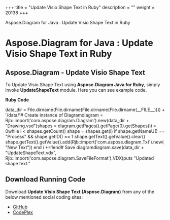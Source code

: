 +++
title = "Update Visio Shape Text in Ruby" 
description = "" 
weight = 20138 
+++

Aspose.Diagram for Java : Update Visio Shape Text in Ruby  

# Aspose.Diagram for Java : Update Visio Shape Text in Ruby


## Aspose.Diagram - Update Visio Shape Text

To Update Visio Shape Text using **Aspose.Diagram Java for Ruby**, simply invoke **UpdateShapeText** module. Here you can see example code.

**Ruby Code**

data\_dir = File.dirname(File.dirname(File.dirname(File.dirname(\_\_FILE\_\_)))) + '/data/'# Create instance of Diagramdiagram = Rjb::import('com.aspose.diagram.Diagram').new(data\_dir + "Drawing.vsd")shapes = diagram.getPages().getPage(0).getShapes()i = 0while i < shapes.getCount()    shape = shapes.get(i)    if shape.getNameU() == "Process" && shape.getID() == 1        shape.getText().getValue().clear()        shape.getText().getValue().add(Rjb::import('com.aspose.diagram.Txt').new("New Text"))    end    i +=1end# Save diagramdiagram.save(data\_dir + "UpdateShapeText.vdx", Rjb::import('com.aspose.diagram.SaveFileFormat').VDX)puts "Updated shape text."

## Download Running Code

Download **Update Visio Shape Text (Aspose.Diagram)** from any of the below mentioned social coding sites:

*   [GitHub](https://github.com/asposediagram/Aspose.Diagram-for-Java/blob/master/Plugins/Aspose_Diagram_Java_for_Ruby/lib/asposediagramjava/Text/updateshapetext.rb)
*   [CodePlex](https://asposediagramjavaruby.codeplex.com/SourceControl/latest#lib/asposediagramjava/Text/updateshapetext.rb)

